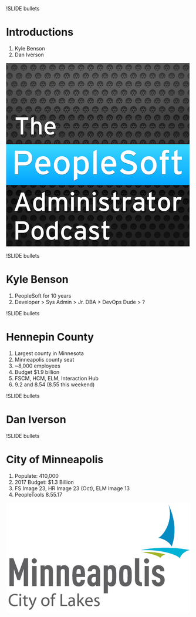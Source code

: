 !SLIDE bullets 

# Introductions


1. Kyle Benson
1. Dan Iverson

![.podcastlogo Podcast Logo](/_images/podcast.png)

!SLIDE bullets

# Kyle Benson

1. PeopleSoft for 10 years
1. Developer > Sys Admin > Jr. DBA > DevOps Dude > ?

!SLIDE bullets

# Hennepin County

1. Largest county in Minnesota
1. Minneapolis county seat
1. ~8,000 employees
1. Budget $1.9 billion
1. FSCM, HCM, ELM, Interaction Hub
1. 9.2 and 8.54 (8.55 this weekend)

!SLIDE bullets

# Dan Iverson

!SLIDE bullets

# City of Minneapolis

1. Populate: 410,000 
1. 2017 Budget: $1.3 Billion
1. FS Image 23, HR Image 23 (Oct), ELM Image 13
1. PeopleTools 8.55.17

![.smallright](../_images/cityofmpls.png)
